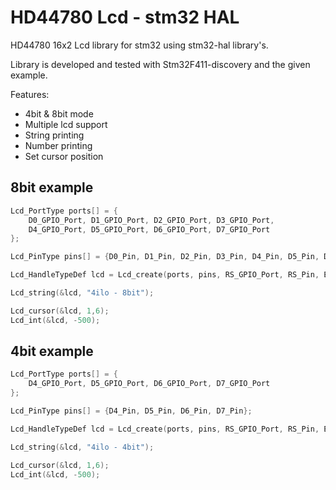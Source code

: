 # HD44780 Lcd - stm32 HAL

HD44780 16x2 Lcd library for stm32 using stm32-hal library's.

Library is developed and tested with Stm32F411-discovery and the given example.

Features:
- 4bit & 8bit mode
- Multiple lcd support
- String printing
- Number printing
- Set cursor position


## 8bit example
```c
Lcd_PortType ports[] = {
	D0_GPIO_Port, D1_GPIO_Port, D2_GPIO_Port, D3_GPIO_Port,
	D4_GPIO_Port, D5_GPIO_Port, D6_GPIO_Port, D7_GPIO_Port
};

Lcd_PinType pins[] = {D0_Pin, D1_Pin, D2_Pin, D3_Pin, D4_Pin, D5_Pin, D6_Pin, D7_Pin};

Lcd_HandleTypeDef lcd = Lcd_create(ports, pins, RS_GPIO_Port, RS_Pin, EN_GPIO_Port, EN_Pin, LCD_8_BIT_MODE);

Lcd_string(&lcd, "4ilo - 8bit");

Lcd_cursor(&lcd, 1,6);
Lcd_int(&lcd, -500);
```

## 4bit example
```c
Lcd_PortType ports[] = {
	D4_GPIO_Port, D5_GPIO_Port, D6_GPIO_Port, D7_GPIO_Port
};

Lcd_PinType pins[] = {D4_Pin, D5_Pin, D6_Pin, D7_Pin};

Lcd_HandleTypeDef lcd = Lcd_create(ports, pins, RS_GPIO_Port, RS_Pin, EN_GPIO_Port, EN_Pin, LCD_4_BIT_MODE);

Lcd_string(&lcd, "4ilo - 4bit");

Lcd_cursor(&lcd, 1,6);
Lcd_int(&lcd, -500);
```